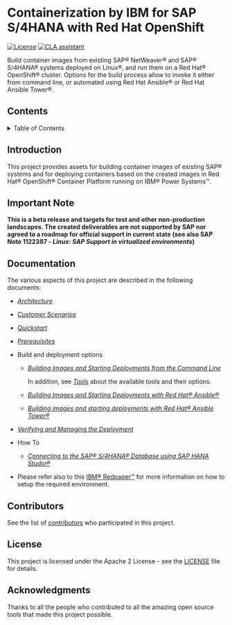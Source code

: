 <!--
  ------------------------------------------------------------------------
  Copyright 2020, 2021 IBM Corp. All Rights Reserved.

  Licensed under the Apache License, Version 2.0 (the "License");
  you may not use this file except in compliance with the License.
  You may obtain a copy of the License at

      http://www.apache.org/licenses/LICENSE-2.0

  Unless required by applicable law or agreed to in writing, software
  distributed under the License is distributed on an "AS IS" BASIS,
  WITHOUT WARRANTIES OR CONDITIONS OF ANY KIND, either express or implied.
  See the License for the specific language governing permissions and
  limitations under the License.
  ------------------------------------------------------------------------
-->

# Containerization by IBM for SAP S/4HANA with Red Hat OpenShift

[![License](https://img.shields.io/badge/License-Apache2-blue.svg)](https://www.apache.org/licenses/LICENSE-2.0)
[![CLA assistant](https://cla-assistant.io/readme/badge/IBM/containerization-for-sap-s4hana)](https://cla-assistant.io/IBM/containerization-for-sap-s4hana)

Build container images from existing SAP® NetWeaver® and SAP® S/4HANA®
systems deployed on Linux®, and run them on a Red Hat® OpenShift®
cluster. Options for the build process allow to invoke it either from
command line, or automated using Red Hat Ansible® or Red Hat Ansible
Tower®.

<!-- TOC-START -->

## Contents

<details>
  <summary>Table of Contents</summary>

- [Introduction](#introduction)
- [Important Note](#important-note)
- [Documentation](#documentation)
- [Contributors](#contributors)
- [License](#license)
- [Acknowledgments](#acknowledgments)

</details>

<!-- TOC-END -->

## Introduction

This project provides assets for building container images of existing
SAP® systems and for deploying containers based on the created images
in Red Hat® OpenShift® Container Platform running on IBM® Power
Systems™.

## Important Note

**This is a beta release and targets for test and other non-production
landscapes. The created deliverables are not supported by SAP nor
agreed to a roadmap for official support in current state (see also
SAP Note 1122387 - *Linux: SAP Support in virtualized environments*)**

## Documentation

The various aspects of this project are described in the following
documents:

- [*Architecture*](docs/ARCHITECTURE.md)

- [*Customer Scenarios*](docs/SCENARIOS.md)

- [*Quickstart*](docs/QUICKSTART.md)

- [*Prerequisites*](docs/PREREQUISITES.md)

- Build and deployment options

  - [*Building Images and Starting Deployments from the Command
    Line*](docs/BUILDING-CLI.md)
	
	In addition, see [*Tools*](docs/TOOLS.md) about the
    available tools and their options.

  - [*Building Images and Starting Deployments with Red Hat®
    Ansible®*](docs/ANSIBLE.md)

  - [*Building images and starting deployments with Red Hat® Ansible
    Tower®*](docs/ANSIBLE-TOWER.md)

- [*Verifying and Managing the Deployment*](docs/VERIFYING-MANAGING.md)

- How To

  - [*Connecting to the SAP® S/4HANA® Database using SAP HANA
    Studio®*](docs/HOWTO.md#connecting-to-the-sap-s4hana-database-using-sap-hana-studio)

- Please refer also to this [IBM®
  Redpaper™](http://www.redbooks.ibm.com/Redbooks.nsf/RedpieceAbstracts/redp5619.html?Open)
  for more information on how to setup the required environment.

## Contributors

See the list of
[contributors](https://github.com/IBM/containerization-for-sap-s4hana/graphs/contributors)
who participated in this project.

## License

This project is licensed under the Apache 2 License - see the
[LICENSE](LICENSE) file for details.

## Acknowledgments

Thanks to all the people who contributed to all the amazing open
source tools that made this project possible.
